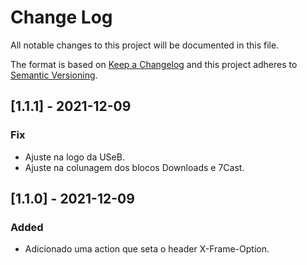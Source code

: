 # Change Log
All notable changes to this project will be documented in this file.
 
The format is based on [Keep a Changelog](http://keepachangelog.com/)
and this project adheres to [Semantic Versioning](http://semver.org/).

 
## [1.1.1] - 2021-12-09

### Fix  
- Ajuste na logo da USeB.
- Ajuste na colunagem dos blocos Downloads e 7Cast.

## [1.1.0] - 2021-12-09

### Added  
- Adicionado uma action que seta o header X-Frame-Option.
